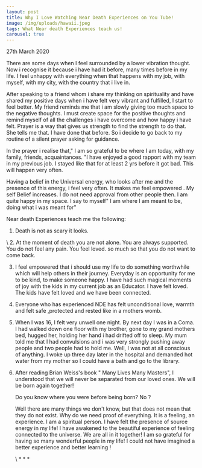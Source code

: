 ```yaml
---
layout: post
title: Why I Love Watching Near Death Experiences on You Tube!
image: /img/uploads/hawaii.jpeg
tags: What Near death Experiences teach us!
carousel: true
---
```

27th March 2020



There are some days when I feel surrounded by a lower vibration thought. Now i recognise it because i have had it before, many times before in my life. I feel unhappy with everything when that happens with my job, with myself, with my city, with the country that i live in. 

After speaking to a friend whom i share my thinking on spirituality and have shared my positive days when i have felt very vibrant and fulfilled, I start to feel better. My friend reminds me that i am slowly giving too much space to the negative thoughts. I must create space for the positive thoughts and remind myself of all the challenges i have overcome and how happy i have felt. Prayer is a way that gives us strength to find the strength to do that. She tells me that. I have done that before.  So i decide to go back to my routine of a silent prayer asking for guidance. 

In the prayer i realise that," I am so grateful to be where I am today, with my family, friends, acquaintances. "I have enjoyed a good rapport with my team in my previous job. I stayed like that for at least 2 yrs before it got bad. This will happen very often. 

Having a belief in the Universal energy, who looks after me and the presence of this energy, i feel very often. It makes me feel empowered . My self Belief increases. I do not need approval from other people then. I am quite happy in my space. I say to myself" I am where I am meant to be, doing what i was meant for"

Near death Experiences teach me the following:

1. Death is not as scary it looks.

\    2.  At the moment of death you are not alone. You are always supported. You do not feel any pain. You feel loved.                     so much so that you do not want to come back.

3. I feel empowered that i should use my life to do something worthwhile which will help others in their journey. Everyday is an opportunity for me to be kind, to make someone happy. I have had such magical moments of joy with the kids in my current job as an Educator. I have felt loved. The kids have felt loved and we have been connected.
4. Everyone who has experienced NDE has felt unconditional love, warmth and felt safe ,protected and rested like in a mothers womb.
5. When I was 16, I felt very unwell one night. By next day I was in a Coma. I had walked down one floor with my brother, gone to my grand mothers bed, hugged her, holding her hand i had drifted off to sleep. My mum told me that I had convulsions and i was very strongly pushing away people and two people had to hold me. Well, I was not at all conscious of anything. I woke up three day later in the hospital and demanded hot water from my mother so I could have a bath and go to the library.
6. After reading Brian Weiss's book " Many Lives Many Masters", I understood that we will never be separated from our loved ones. We will be born again together!

   Do you know where you were before being born? No ?

   Well there are many things we don't know, but that does not mean that they do not exist. Why do we need proof of everything. It is a feeling, an experience. I am a spiritual person. I have felt the presence of source energy in my life! I have awakened to the beautiful experience of feeling connected to the universe. We are all in it together! I am so grateful for having so many wonderful people in my life! I could not have imagined a better experience and better learning !

   \    \*        \*        *